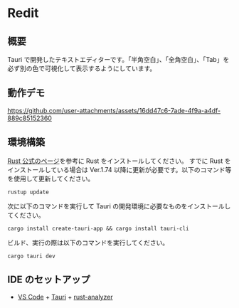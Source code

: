 # Redit

## 概要
Tauri で開発したテキストエディターです。「半角空白」、「全角空白」、「Tab」を必ず別の色で可視化して表示するようにしています。

## 動作デモ
https://github.com/user-attachments/assets/16dd47c6-7ade-4f9a-a4df-889c85152360



## 環境構築

[Rust 公式のページ](https://www.rust-lang.org/ja/tools/install)を参考に Rust をインストールしてください。
すでに Rust をインストールしている場合は Ver.1.74 以降に更新が必要です。以下のコマンド等を使用して更新してください。
```
rustup update
```

次に以下のコマンドを実行して Tauri の開発環境に必要なものをインストールしてください。

```
cargo install create-tauri-app && cargo install tauri-cli
```

ビルド、実行の際は以下のコマンドを実行してください。
```
cargo tauri dev
```

## IDE のセットアップ

- [VS Code](https://code.visualstudio.com/) + [Tauri](https://marketplace.visualstudio.com/items?itemName=tauri-apps.tauri-vscode) + [rust-analyzer](https://marketplace.visualstudio.com/items?itemName=rust-lang.rust-analyzer)
